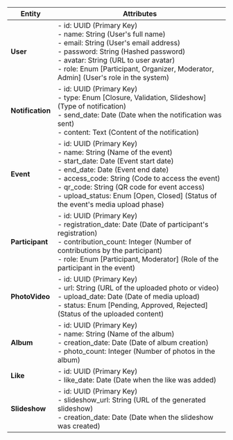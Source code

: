 | Entity           | Attributes                                                                                                                                                                                                                                                                                                                                      |
| ---------------- | ----------------------------------------------------------------------------------------------------------------------------------------------------------------------------------------------------------------------------------------------------------------------------------------------------------------------------------------------- |
| **User**         | - id: UUID (Primary Key) <br> - name: String (User's full name) <br> - email: String (User's email address) <br> - password: String (Hashed password) <br> - avatar: String (URL to user avatar) <br> - role: Enum [Participant, Organizer, Moderator, Admin] (User's role in the system)                                                       |
| **Notification** | - id: UUID (Primary Key) <br> - type: Enum [Closure, Validation, Slideshow] (Type of notification) <br> - send_date: Date (Date when the notification was sent) <br> - content: Text (Content of the notification)                                                                                                                              |
| **Event**        | - id: UUID (Primary Key) <br> - name: String (Name of the event) <br> - start_date: Date (Event start date) <br> - end_date: Date (Event end date) <br> - access_code: String (Code to access the event) <br> - qr_code: String (QR code for event access) <br> - upload_status: Enum [Open, Closed] (Status of the event's media upload phase) |
| **Participant**  | - id: UUID (Primary Key) <br> - registration_date: Date (Date of participant's registration) <br> - contribution_count: Integer (Number of contributions by the participant) <br> - role: Enum [Participant, Moderator] (Role of the participant in the event)                                                                                  |
| **PhotoVideo**   | - id: UUID (Primary Key) <br> - url: String (URL of the uploaded photo or video) <br> - upload_date: Date (Date of media upload) <br> - status: Enum [Pending, Approved, Rejected] (Status of the uploaded content)                                                                                                                             |
| **Album**        | - id: UUID (Primary Key) <br> - name: String (Name of the album) <br> - creation_date: Date (Date of album creation) <br> - photo_count: Integer (Number of photos in the album)                                                                                                                                                                |
| **Like**         | - id: UUID (Primary Key) <br> - like_date: Date (Date when the like was added)                                                                                                                                                                                                                                                                  |
| **Slideshow**    | - id: UUID (Primary Key) <br> - slideshow_url: String (URL of the generated slideshow) <br> - creation_date: Date (Date when the slideshow was created)                                                                                                                                                                                         |
